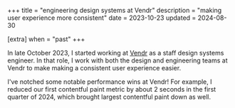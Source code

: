+++
title = "engineering design systems at Vendr"
description = "making user experience more consistent"
date = 2023-10-23
updated = 2024-08-30

[extra]
when = "past"
+++

In late October 2023, I started working at [Vendr](https://vendr.com) as a staff design systems engineer.
In that role, I work with both the design and engineering teams at Vendr to make making a consistent user experience easier.

I've notched some notable performance wins at Vendr!
For example, I reduced our first contentful paint metric by about 2 seconds in the first quarter of 2024, which brought largest contentful paint down as well.
